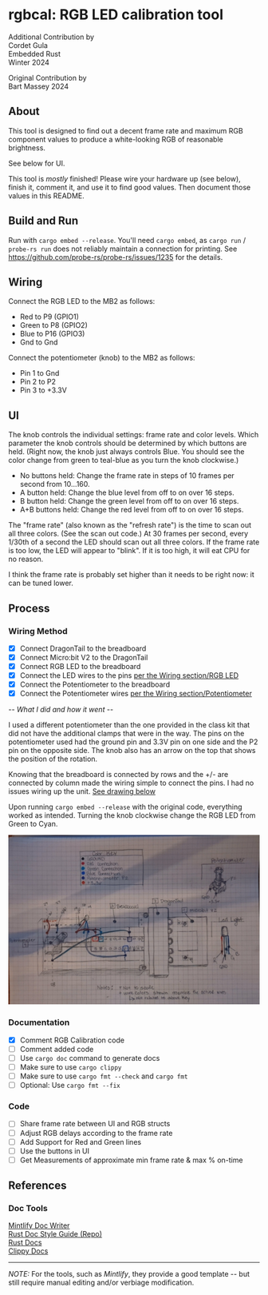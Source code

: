 # rgbcal: RGB LED calibration tool

Additional Contribution by  
Cordet Gula  
Embedded Rust  
Winter 2024  

Original Contribution by  
Bart Massey 2024

## About  

This tool is designed to find out a decent frame rate and
maximum RGB component values to produce a white-looking RGB
of reasonable brightness.

See below for UI.

This tool is *mostly* finished! Please wire your
hardware up (see below), finish it, comment it, and use it
to find good values. Then document those values in this
README.

## Build and Run

Run with `cargo embed --release`. You'll need `cargo embed`, as
`cargo run` / `probe-rs run` does not reliably maintain a
connection for printing. See
https://github.com/probe-rs/probe-rs/issues/1235 for the
details.

## Wiring

Connect the RGB LED to the MB2 as follows:

* Red to P9 (GPIO1)
* Green to P8 (GPIO2)
* Blue to P16 (GPIO3)
* Gnd to Gnd

Connect the potentiometer (knob) to the MB2 as follows:

* Pin 1 to Gnd
* Pin 2 to P2
* Pin 3 to +3.3V

## UI

The knob controls the individual settings: frame rate and
color levels. Which parameter the knob controls should be
determined by which buttons are held. (Right now, the knob
just always controls Blue. You should see the color change
from green to teal-blue as you turn the knob clockwise.)

* No buttons held: Change the frame rate in steps of 10
  frames per second from 10…160.
* A button held: Change the blue level from off to on over
  16 steps.
* B button held: Change the green level from off to on over
  16 steps.
* A+B buttons held: Change the red level from off to on over
  16 steps.

The "frame rate" (also known as the "refresh rate") is the
time to scan out all three colors. (See the scan out code.)
At 30 frames per second, every 1/30th of a second the LED
should scan out all three colors. If the frame rate is too
low, the LED will appear to "blink". If it is too high, it
will eat CPU for no reason.

I think the frame rate is probably set higher than it needs
to be right now: it can be tuned lower.

## Process

### Wiring Method

* [x] Connect DragonTail to the breadboard
* [x] Connect Micro:bit V2 to the DragonTail
* [x] Connect RGB LED to the breadboard
* [x] Connect the LED wires to the pins [per the Wiring section/RGB LED](README.md/#wiring)
* [x] Connect the Potentiometer to the breadboard
* [x] Connect the Potentiometer wires [per the Wiring section/Potentiometer](README.md/#wiring)

-- *What I did and how it went* --  

I used a different potentiometer than the one provided in the class kit that did not have the additional clamps that were in the way. The pins on the potentiometer used had the ground pin and 3.3V pin on one side and the P2 pin on the opposite side. The knob also has an arrow on the top that shows the position of the rotation.

Knowing that the breadboard is connected by rows and the +/- are connected by column made the wiring simple to connect the pins. I had no issues wiring up the unit. [See drawing below][1]

Upon running ```cargo embed --release``` with the original code, everything worked as intended. Turning the knob clockwise change the RGB LED from Green to Cyan.

![Image of labeled hardware setup][1]

### Documentation

* [x] Comment RGB Calibration code
* [ ] Comment added code
* [ ] Use ```cargo doc``` command to generate docs
* [ ] Make sure to use ```cargo clippy```
* [ ] Make sure to use ```cargo fmt --check``` and ```cargo fmt```
* [ ] Optional: Use ```cargo fmt --fix```

### Code

* [ ] Share frame rate between UI and RGB structs
* [ ] Adjust RGB delays according to the frame rate
* [ ] Add Support for Red and Green lines
* [ ] Use the buttons in UI
* [ ] Get Measurements of approximate min frame rate & max % on-time

## References

### Doc Tools

[Mintlify Doc Writer][2]  
[Rust Doc Style Guide (Repo)][3]  
[Rust Docs][4]  
[Clippy Docs][5]

---

*NOTE:* For the tools, such as *Mintlify*, they provide a good template -- but still require manual editing and/or verbiage modification.

[1]:imgs/hardware-drawing.jpg
[2]:https://marketplace.visualstudio.com/items?itemName=mintlify.document
[3]:https://github.com/rust-lang/rfcs/blob/master/text/1574-more-api-documentation-conventions.md#appendix-a-full-conventions-text
[4]:https://doc.rust-lang.org/beta/rustdoc/index.html
[5]:https://doc.rust-lang.org/clippy
